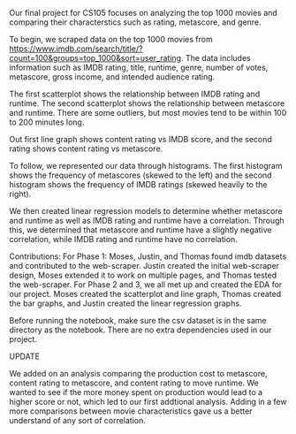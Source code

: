 Our final project for CS105 focuses on analyzing the top 1000 movies and comparing their characterstics such as rating, metascore, and genre.

To begin, we scraped data on the top 1000 movies from https://www.imdb.com/search/title/?count=100&groups=top_1000&sort=user_rating.
The data includes information such as IMDB rating, title, runtime, genre, number of votes, metascore, gross income, and intended audience rating. 

The first scatterplot shows the relationship between IMDB rating and runtime. The second scatterplot shows the relationship between metascore and runtime. There are some outliers, but most movies tend to be within 100 to 200 minutes long.

Out first line graph shows content rating vs IMDB score, and the second rating shows content rating vs metascore. 

To follow, we represented our data through histograms. The first histogram shows the frequency of metascores (skewed to the left) and the second histogram shows the frequency of IMDB ratings (skewed heavily to the right).

We then created linear regression models to determine whether metascore and runtime as well as IMDB rating and runtime have a correlation. Through this, we determined that metascore and runtime have a slightly negative correlation, while IMDB rating and runtime have no correlation.

Contributions: For Phase 1: Moses, Justin, and Thomas found imdb datasets and contributed to the web-scraper. Justin created the initial web-scraper design, Moses extended it to work on multiple pages, and Thomas tested the web-scraper. For Phase 2 and 3, we all met up and created the EDA for our project. Moses created the scatterplot and line graph, Thomas created the bar graphs, and Justin created the linear regression graphs.


Before running the notebook, make sure the csv dataset is in the same directory as the notebook. There are no extra dependencies used in our project.


UPDATE

We added on an analysis comparing the production cost to metascore, content rating to metascore, and content rating to move runtime. We wanted to see if the more money spent on production would lead to a higher score or not, which led to our first addtional analysis. Adding in a few more comparisons between movie characteristics gave us a better understand of any sort of correlation.

